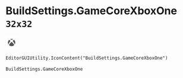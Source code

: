 # BuildSettings.GameCoreXboxOne `32x32`
<img src="/img/BuildSettings.GameCoreXboxOne.png" width=32 height=32>

``` CSharp
EditorGUIUtility.IconContent("BuildSettings.GameCoreXboxOne")
```
```
BuildSettings.GameCoreXboxOne
```
